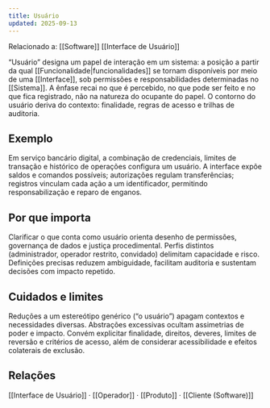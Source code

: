 ```yaml
---
title: Usuário
updated: 2025-09-13
---
```

Relacionado a: [[Software]] [[Interface de Usuário]]

“Usuário” designa um papel de interação em um sistema: a posição a partir da qual [[Funcionalidade|funcionalidades]] se tornam disponíveis por meio de uma [[Interface]], sob permissões e responsabilidades determinadas no [[Sistema]]. A ênfase recai no que é percebido, no que pode ser feito e no que fica registrado, não na natureza do ocupante do papel. O contorno do usuário deriva do contexto: finalidade, regras de acesso e trilhas de auditoria.

## Exemplo
Em serviço bancário digital, a combinação de credenciais, limites de transação e histórico de operações configura um usuário. A interface expõe saldos e comandos possíveis; autorizações regulam transferências; registros vinculam cada ação a um identificador, permitindo responsabilização e reparo de enganos.

## Por que importa
Clarificar o que conta como usuário orienta desenho de permissões, governança de dados e justiça procedimental. Perfis distintos (administrador, operador restrito, convidado) delimitam capacidade e risco. Definições precisas reduzem ambiguidade, facilitam auditoria e sustentam decisões com impacto repetido.

## Cuidados e limites
Reduções a um estereótipo genérico (“o usuário”) apagam contextos e necessidades diversas. Abstrações excessivas ocultam assimetrias de poder e impacto. Convém explicitar finalidade, direitos, deveres, limites de reversão e critérios de acesso, além de considerar acessibilidade e efeitos colaterais de exclusão.

## Relações
[[Interface de Usuário]] · [[Operador]] · [[Produto]] · [[Cliente (Software)]]

